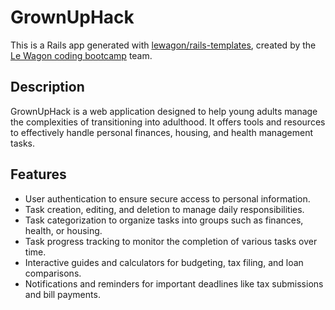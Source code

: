 # GrownUpHack

This is a Rails app generated with [lewagon/rails-templates](https://github.com/lewagon/rails-templates), created by the [Le Wagon coding bootcamp](https://www.lewagon.com) team.

## Description

GrownUpHack is a web application designed to help young adults manage the complexities of transitioning into adulthood. It offers tools and resources to effectively handle personal finances, housing, and health management tasks.

## Features

- User authentication to ensure secure access to personal information.
- Task creation, editing, and deletion to manage daily responsibilities.
- Task categorization to organize tasks into groups such as finances, health, or housing.
- Task progress tracking to monitor the completion of various tasks over time.
- Interactive guides and calculators for budgeting, tax filing, and loan comparisons.
- Notifications and reminders for important deadlines like tax submissions and bill payments.
